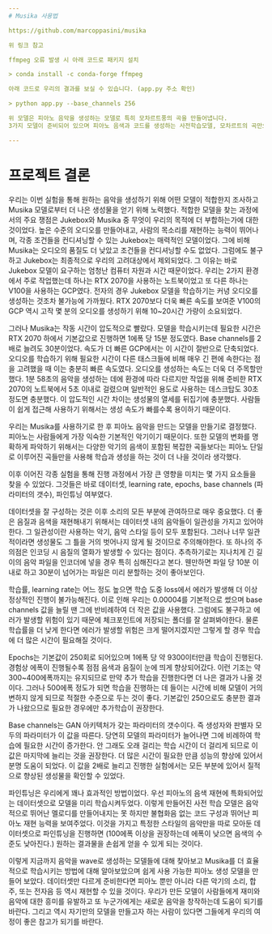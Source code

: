 ```yaml
---
# Musika 사용법

https://github.com/marcoppasini/musika

위 링크 참고

ffmpeg 오류 발생 시 아래 코드로 패키지 설치

> conda install -c conda-forge ffmpeg

아래 코드로 우리의 결과를 보실 수 있습니다. (app.py 주소 확인)

> python app.py --base_channels 256 

위 모델은 피아노 음악을 생성하는 모델로 특히 모차르트풍의 곡을 만들어냅니다.  
3가지 모델이 준비되어 있으며 피아노 음색과 코드를 생성하는 사전학습모델, 모차르트의 곡만으로 학습된 모델, 사전학습모델에 모차르트의 곡을 파인튜닝한 모델입니다.  

---
```


# 프로젝트 결론

우리는 이번 실험을 통해 원하는 음악을 생성하기 위해 어떤 모델이 적합한지 조사하고 Musika 모델로부터 더 나은 생성물을 얻기 위해 노력했다.  적합한 모델을 찾는 과정에서의 주요 쟁점은 Jukebox와 Musika 중 무엇이 우리의 목적에 더 부합하는가에 대한 것이었다. 높은 수준의 오디오를 만들어내고, 사람의 목소리를 재현하는 능력이 뛰어나며, 각종 조건들을 컨디셔닝할 수 있는 Jukebox는 매력적인 모델이었다. 그에 비해 Musika는 오디오의 품질도 더 낮았고 조건들을 컨디셔닝할 수도 없었다. 그럼에도 불구하고 Jukebox는 최종적으로 우리의 고려대상에서 제외되었다. 그 이유는 바로 Jukebox 모델이 요구하는 엄청난 컴퓨터 자원과 시간 때문이었다. 우리는 2가지 환경에서 주로 작업했는데 하나는 RTX 2070을 사용하는 노트북이었고 또 다른 하나는 V100을 사용하는 GCP였다. 전자의 경우 Jukebox 모델을 학습하기는 커녕 오디오를 생성하는 것조차 불가능에 가까웠다. RTX 2070보다 더욱 빠른 속도를 보여준  V100의 GCP 역시 고작 몇 분의 오디오를 생성하기 위해 10~20시간 가량이 소요되었다.

 그러나 Musika는 작동 시간이 압도적으로 빨랐다. 모델을 학습시키는데 필요한 시간은 RTX 2070 하에서 기본값으로 진행하면 1에폭 당 15분 정도였다. Base channels를 2배로 늘려도 30분이었다. 속도가 더 빠른 GCP에서는 이 시간이 절반으로 단축되었다. 오디오를 학습하기 위해 필요한 시간이 다른 태스크들에 비해 매우 긴 편에 속한다는 점을 고려했을 때 이는 충분히 빠른 속도였다. 오디오를 생성하는 속도는 더욱 더 주목할만했다. 1분 58초의 음악을 생성하는 데에 환경에 따라 다르지만 작업을 위해 준비한 RTX 2070의 노트북에서 5초 이내로 걸렸으며 일반적인 용도로 사용하는 데스크탑도 30초 정도면 충분했다. 이 압도적인 시간 차이는 생성물의 열세를 뒤집기에 충분했다. 사람들이 쉽게 접근해 사용하기 위해서는 생성 속도가 빠를수록 용이하기 때문이다.

 우리는 Musika를 사용하기로 한 후 피아노 음악을 만드는 모델을 만들기로 결정했다. 피아노는 사람들에게 가장 익숙한 기본적인 악기이기 때문이다. 또한 모델의 변화를 명확하게 파악하기 위해서는 다양한 악기의 음색이 포함된 복잡한 곡들보다는 피아노 단일로 이루어진 곡들만을 사용해 학습과 생성을 하는 것이 더 나을 것이라 생각했다.

 이후 이어진 각종 실험을 통해 진행 과정에서 가장 큰 영향을 미치는 몇 가지 요소들을 찾을 수 있었다. 그것들은 바로 데이터셋, learning rate, epochs, base channels (파라미터의 갯수), 파인튜닝 여부였다.

 데이터셋을 잘 구성하는 것은 이후 소리의 모든 부분에 관여하므로 매우 중요했다. 더 좋은 음질과 음색을 재현해내기 위해서는 데이터셋 내의 음악들이 일관성을 가지고 있어야한다. 그 일관성이란 사용하는 악기, 음악 스타일 등이 모두 포함된다. 그러나 너무 일관적이라면 생성물도 그 틀을 거의 벗어나지 않게 될 것이므로 주의해야한다. 또 하나의 주의점은 인코딩 시 음질의 열화가 발생할 수 있다는 점이다. 추측하기로는 지나치게 긴 길이의 음악 파일을 인코더에 넣을 경우 특히 심해진다고 본다. 웬만하면 파일 당 10분 이내로 하고 30분이 넘어가는 파일은 미리 분할하는 것이 좋아보인다.

 학습률, learning rate는 어느 정도 높으면 학습 도중 loss에서 에러가 발생해 더 이상 정상적인 진행이 불가능해진다. 이로 인해 우리는 0.00004를 기본적으로 썼으며 base channels 값을 늘릴 땐 그에 반비례하여 더 작은 값을 사용했다. 그럼에도 불구하고 에러가 발생할 위험이 있기 때문에 체크포인트에 저장되는 폴더를 잘 살펴봐야한다. 물론 학습률을 더 낮게 한다면 에러가 발생할 위험은 크게 떨어지겠지만 그렇게 할 경우 학습에 더 많은 시간이 필요해질 것이다.

 Epochs는 기본값이 250회로 되어있으며 1에폭 당 약 9300이터만큼 학습이 진행된다. 경험상 에폭이 진행될수록 점점 음색과 음질이 눈에 띄게 향상되어갔다. 이런 기조는 약 300~400에폭까지는 유지되므로 만약 추가 학습을 진행한다면 더 나은 결과가 나올 것이다. 그러나 500에폭 정도가 되면 학습을 진행하는 데 들이는 시간에 비해 모델이 거의 변하지 않게 되므로 적절한 수준으로 두는 것이 좋다. 기본값인 250으로도 충분한 결과가 나왔으므로 필요한 경우에만 추가학습이 권장한다.

 Base channels는 GAN 아키텍처가 갖는 파라미터의 갯수이다. 즉 생성자와 판별자 모두의 파라미터가 이 값을 따른다. 당연히 모델의 파라미터가 늘어나면 그에 비례하여 학습에 필요한 시간이 증가한다. 안 그래도 오래 걸리는 학습 시간이 더 걸리게 되므로 이 값은 마지막에 늘리는 것을 권장한다. 더 많은 시간이 필요한 만큼 성능의 향상에 있어서 분명 도움이 되었다. 이 값을 2배로 늘리고 진행한 실험에서는 모든 부분에 있어서 질적으로 향상된 생성물을 확인할 수 있었다.

 파인튜닝은 우리에게 꽤나 효과적인 방법이었다. 우선 피아노의 음색 재현에 특화되어있는 데이터셋으로 모델을 미리 학습시켜두었다. 이렇게 만들어진 사전 학습 모델은 음악적으로 뛰어난 멜로디를 만들어내지는 못 하지만 불협화음 없는 코드 구성과 뛰어난 피아노 재현 능력을 보여주었다. 이것을 가지고 특정한 스타일의 음악만을 따로 모아둔 데이터셋으로 파인튜닝을 진행하면 (100에폭 이상을 권장하는데 에폭이 낮으면 음색의 수준도 낮아진다.) 원하는 결과물을 손쉽게 얻을 수 있게 되는 것이다.

 이렇게 지금까지 음악을 wave로 생성하는 모델들에 대해 찾아보고 Musika를 더 효율적으로 학습시키는 방법에 대해 알아보았으며 쉽게 사용 가능한 피아노 생성 모델을 만들어 보았다. 데이터셋만 다르게 준비한다면 피아노 뿐만 아니라 다른 악기의 소리, 합주, 또는 전자음 등 역시 재현할 수 있을 것이다. 우리가 만든 모델이 사람들에게 재미와 음악에 대한 흥미를 유발하고 또 누군가에게는 새로운 음악을 창작하는데 도움이 되기를 바란다. 그리고 역시 자기만의 모델을 만들고자 하는 사람이 있다면 그들에게 우리의 여정이 좋은 참고가 되기를 바란다.
